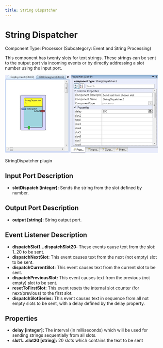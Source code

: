 ```yaml
---
title: String Dispatcher
---
```


# String Dispatcher

Component Type: Processor (Subcategory: Event and String Processing)

This component has twenty slots for text strings. These strings can be sent to the output port via incoming events or by directly addressing a slot number using the input port.

![Screenshot: StringDispatcher plugin](img/stringdispatcher.jpg "Screenshot: StringDispatcher plugin")

StringDispatcher plugin

## Input Port Description

*   **slotDispatch \[integer\]:** Sends the string from the slot defined by number.

## Output Port Description

*   **output \[string\]:** String output port.

## Event Listener Description

*   **dispatchSlot1...dispatchSlot20:** These events cause text from the slot: 1..20 to be sent.
*   **dispatchNextSlot:** This event causes text from the next (not empty) slot to be sent.
*   **dispatchCurrentSlot:** This event causes text from the current slot to be sent.
*   **dispatchPreviousSlot:** This event causes text from the previous (not empty) slot to be sent.
*   **resetToFirstSlot:** This event resets the internal slot counter (for next/previous) to the first slot.
*   **dispatchSlotSeries:** This event causes text in sequence from all not empty slots to be sent, with a delay defined by the delay property.

## Properties

*   **delay \[integer\]:** The interval (in milliseconds) which will be used for sending strings sequentially from all slots.
*   **slot1...slot20 \[string\]:** 20 slots which contains the text to be sent